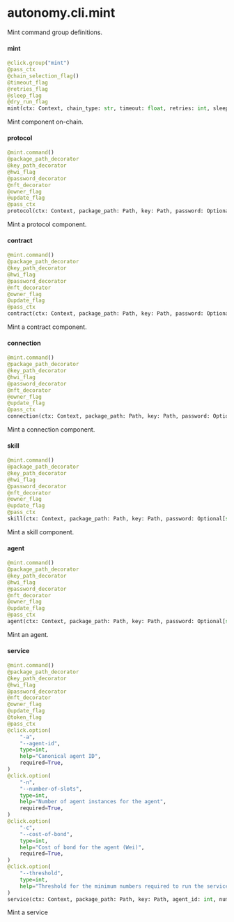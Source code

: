 <a name="autonomy.cli.mint"></a>
# autonomy.cli.mint

Mint command group definitions.

<a name="autonomy.cli.mint.mint"></a>
#### mint

```python
@click.group("mint")
@pass_ctx
@chain_selection_flag()
@timeout_flag
@retries_flag
@sleep_flag
@dry_run_flag
mint(ctx: Context, chain_type: str, timeout: float, retries: int, sleep: float, dry_run: bool) -> None
```

Mint component on-chain.

<a name="autonomy.cli.mint.protocol"></a>
#### protocol

```python
@mint.command()
@package_path_decorator
@key_path_decorator
@hwi_flag
@password_decorator
@nft_decorator
@owner_flag
@update_flag
@pass_ctx
protocol(ctx: Context, package_path: Path, key: Path, password: Optional[str], nft: Optional[Union[Path, IPFSHash]], owner: Optional[str], update: Optional[int], hwi: bool = False) -> None
```

Mint a protocol component.

<a name="autonomy.cli.mint.contract"></a>
#### contract

```python
@mint.command()
@package_path_decorator
@key_path_decorator
@hwi_flag
@password_decorator
@nft_decorator
@owner_flag
@update_flag
@pass_ctx
contract(ctx: Context, package_path: Path, key: Path, password: Optional[str], nft: Optional[Union[Path, IPFSHash]], owner: Optional[str], update: Optional[int], hwi: bool = False) -> None
```

Mint a contract component.

<a name="autonomy.cli.mint.connection"></a>
#### connection

```python
@mint.command()
@package_path_decorator
@key_path_decorator
@hwi_flag
@password_decorator
@nft_decorator
@owner_flag
@update_flag
@pass_ctx
connection(ctx: Context, package_path: Path, key: Path, password: Optional[str], nft: Optional[Union[Path, IPFSHash]], owner: Optional[str], update: Optional[int], hwi: bool = False) -> None
```

Mint a connection component.

<a name="autonomy.cli.mint.skill"></a>
#### skill

```python
@mint.command()
@package_path_decorator
@key_path_decorator
@hwi_flag
@password_decorator
@nft_decorator
@owner_flag
@update_flag
@pass_ctx
skill(ctx: Context, package_path: Path, key: Path, password: Optional[str], nft: Optional[Union[Path, IPFSHash]], owner: Optional[str], update: Optional[int], hwi: bool = False) -> None
```

Mint a skill component.

<a name="autonomy.cli.mint.agent"></a>
#### agent

```python
@mint.command()
@package_path_decorator
@key_path_decorator
@hwi_flag
@password_decorator
@nft_decorator
@owner_flag
@update_flag
@pass_ctx
agent(ctx: Context, package_path: Path, key: Path, password: Optional[str], nft: Optional[Union[Path, IPFSHash]], owner: Optional[str], update: Optional[int], hwi: bool = False) -> None
```

Mint an agent.

<a name="autonomy.cli.mint.service"></a>
#### service

```python
@mint.command()
@package_path_decorator
@key_path_decorator
@hwi_flag
@password_decorator
@nft_decorator
@owner_flag
@update_flag
@token_flag
@pass_ctx
@click.option(
    "-a",
    "--agent-id",
    type=int,
    help="Canonical agent ID",
    required=True,
)
@click.option(
    "-n",
    "--number-of-slots",
    type=int,
    help="Number of agent instances for the agent",
    required=True,
)
@click.option(
    "-c",
    "--cost-of-bond",
    type=int,
    help="Cost of bond for the agent (Wei)",
    required=True,
)
@click.option(
    "--threshold",
    type=int,
    help="Threshold for the minimum numbers required to run the service",
)
service(ctx: Context, package_path: Path, key: Path, agent_id: int, number_of_slots: int, cost_of_bond: int, threshold: Optional[int], password: Optional[str], nft: Optional[Union[Path, IPFSHash]], owner: Optional[str], update: Optional[int], token: Optional[str], hwi: bool = False) -> None
```

Mint a service


